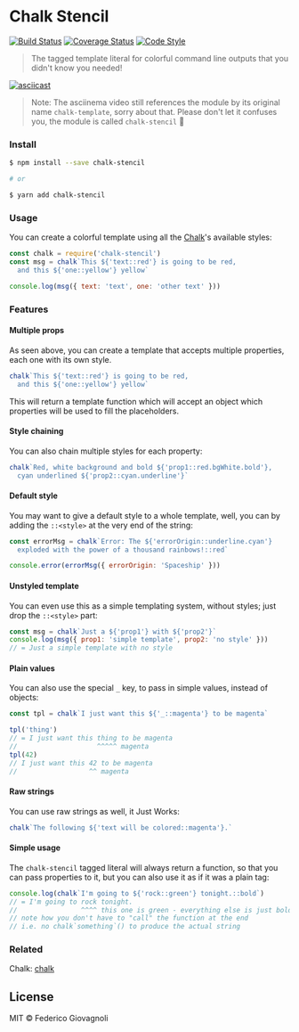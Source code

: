 # Chalk Stencil

[![Build Status](https://travis-ci.org/Meesayen/chalk-stencil.svg?branch=master)](https://travis-ci.org/Meesayen/chalk-stencil) [![Coverage Status](https://coveralls.io/repos/github/Meesayen/chalk-stencil/badge.svg?branch=master)](https://coveralls.io/github/Meesayen/chalk-stencil?branch=master) [![Code Style](https://img.shields.io/badge/code%20style-XO%20paprika-f75612.svg)](https://www.npmjs.com/package/eslint-config-paprika)

> The tagged template literal for colorful command line outputs that you didn't know you needed!

[![asciicast](https://asciinema.org/a/7yrb3royn7zvf689e85qaicz9.png)](https://asciinema.org/a/7yrb3royn7zvf689e85qaicz9)

> Note: The asciinema video still references the module by its original name `chalk-template`,
sorry about that. Please don't let it confuses you, the module is called `chalk-stencil` 🙏


### Install

```bash
$ npm install --save chalk-stencil

# or

$ yarn add chalk-stencil
```

### Usage

You can create a colorful template using all the [Chalk][1]'s available styles:

```js
const chalk = require('chalk-stencil')
const msg = chalk`This ${'text::red'} is going to be red,
  and this ${'one::yellow'} yellow`

console.log(msg({ text: 'text', one: 'other text' }))
```

### Features

#### Multiple props
As seen above, you can create a template that accepts multiple properties, each one with its own style.

```js
chalk`This ${'text::red'} is going to be red,
  and this ${'one::yellow'} yellow`
```

This will return a template function which will accept an object which properties will be used to fill the placeholders.

#### Style chaining
You can also chain multiple styles for each property:

```js
chalk`Red, white background and bold ${'prop1::red.bgWhite.bold'},
  cyan underlined ${'prop2::cyan.underline'}`
```

#### Default style
You may want to give a default style to a whole template, well, you can by adding the `::<style>` at the very end of the string:

```js
const errorMsg = chalk`Error: The ${'errorOrigin::underline.cyan'}
  exploded with the power of a thousand rainbows!::red`

console.error(errorMsg({ errorOrigin: 'Spaceship' }))
```

#### Unstyled template
You can even use this as a simple templating system, without styles; just drop the `::<style>` part:

```js
const msg = chalk`Just a ${'prop1'} with ${'prop2'}`
console.log(msg({ prop1: 'simple template', prop2: 'no style' }))
// = Just a simple template with no style
```

#### Plain values
You can also use the special `_` key, to pass in simple values, instead of objects:

```js
const tpl = chalk`I just want this ${'_::magenta'} to be magenta`

tpl('thing')
// = I just want this thing to be magenta
//                    ^^^^^ magenta
tpl(42)
// I just want this 42 to be magenta
//                  ^^ magenta
```

#### Raw strings
You can use raw strings as well, it Just Works:

```js
chalk`The following ${'text will be colored::magenta'}.`
```

#### Simple usage
The `chalk-stencil` tagged literal will always return a function, so that you can pass properties
to it, but you can also use it as if it was a plain tag:

```js
console.log(chalk`I'm going to ${'rock::green'} tonight.::bold`)
// = I'm going to rock tonight.
//                ^^^^ this one is green - everything else is just bold
// note how you don't have to "call" the function at the end
// i.e. no chalk`something`() to produce the actual string
```

### Related

Chalk: [chalk][1]


## License

MIT © Federico Giovagnoli


[1]: https://github.com/chalk/chalk
